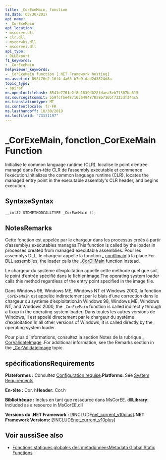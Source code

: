 ```yaml
---
title: _CorExeMain, fonction
ms.date: 03/30/2017
api_name:
- _CorExeMain
api_location:
- mscoree.dll
- clr.dll
- mscorwks.dll
- mscoreei.dll
api_type:
- DLLExport
f1_keywords:
- _CorExeMain
helpviewer_keywords:
- _CorExeMain function [.NET Framework hosting]
ms.assetid: 898f76e2-16f4-4a63-b7d9-dad2d3824d8a
topic_type:
- apiref
ms.openlocfilehash: 8541e7761e2f8e1839d028fdaea3eb71307ba615
ms.sourcegitcommit: 559fcfbe4871636494870a8b716bf7325df34ac5
ms.translationtype: MT
ms.contentlocale: fr-FR
ms.lasthandoff: 10/30/2019
ms.locfileid: "73131197"
---
```

# <a name="_corexemain-function"></a><span data-ttu-id="8d5e3-102">_CorExeMain, fonction</span><span class="sxs-lookup"><span data-stu-id="8d5e3-102">_CorExeMain Function</span></span>
<span data-ttu-id="8d5e3-103">Initialise le common language runtime (CLR), localise le point d’entrée managé dans l’en-tête CLR de l’assembly exécutable et commence l’exécution.</span><span class="sxs-lookup"><span data-stu-id="8d5e3-103">Initializes the common language runtime (CLR), locates the managed entry point in the executable assembly's CLR header, and begins execution.</span></span>  
  
## <a name="syntax"></a><span data-ttu-id="8d5e3-104">Syntaxe</span><span class="sxs-lookup"><span data-stu-id="8d5e3-104">Syntax</span></span>  
  
```cpp  
__int32 STDMETHODCALLTYPE _CorExeMain ();  
```  
  
## <a name="remarks"></a><span data-ttu-id="8d5e3-105">Notes</span><span class="sxs-lookup"><span data-stu-id="8d5e3-105">Remarks</span></span>  
 <span data-ttu-id="8d5e3-106">Cette fonction est appelée par le chargeur dans les processus créés à partir d’assemblys exécutables managés.</span><span class="sxs-lookup"><span data-stu-id="8d5e3-106">This function is called by the loader in processes created from managed executable assemblies.</span></span> <span data-ttu-id="8d5e3-107">Pour les assemblys DLL, le chargeur appelle la fonction _ [cordllmain](../../../../docs/framework/unmanaged-api/hosting/cordllmain-function.md) à la place.</span><span class="sxs-lookup"><span data-stu-id="8d5e3-107">For DLL assemblies, the loader calls the [_CorDllMain](../../../../docs/framework/unmanaged-api/hosting/cordllmain-function.md) function instead.</span></span>  
  
 <span data-ttu-id="8d5e3-108">Le chargeur du système d’exploitation appelle cette méthode quel que soit le point d’entrée spécifié dans le fichier image.</span><span class="sxs-lookup"><span data-stu-id="8d5e3-108">The operating system loader calls this method regardless of the entry point specified in the image file.</span></span>  
  
 <span data-ttu-id="8d5e3-109">Dans Windows 98, Windows ME, Windows NT et Windows 2000, la fonction `_CorExeMain` est appelée indirectement par le biais d’une correction dans le chargeur du système d’exploitation.</span><span class="sxs-lookup"><span data-stu-id="8d5e3-109">In Windows 98, Windows ME, Windows NT, and Windows 2000, the `_CorExeMain` function is called indirectly through a fixup in the operating system loader.</span></span> <span data-ttu-id="8d5e3-110">Dans toutes les autres versions de Windows, il est appelé directement par le chargeur du système d’exploitation.</span><span class="sxs-lookup"><span data-stu-id="8d5e3-110">In all other versions of Windows, it is called directly by the operating system loader.</span></span>  
  
 <span data-ttu-id="8d5e3-111">Pour plus d’informations, consultez la section Notes de la rubrique _ [CorValidateImage](../../../../docs/framework/unmanaged-api/hosting/corvalidateimage-function.md) .</span><span class="sxs-lookup"><span data-stu-id="8d5e3-111">For additional information, see the Remarks section in the [_CorValidateImage](../../../../docs/framework/unmanaged-api/hosting/corvalidateimage-function.md) topic.</span></span>  
  
## <a name="requirements"></a><span data-ttu-id="8d5e3-112">spécifications</span><span class="sxs-lookup"><span data-stu-id="8d5e3-112">Requirements</span></span>  
 <span data-ttu-id="8d5e3-113">**Plateformes :** Consultez [Configuration requise](../../../../docs/framework/get-started/system-requirements.md).</span><span class="sxs-lookup"><span data-stu-id="8d5e3-113">**Platforms:** See [System Requirements](../../../../docs/framework/get-started/system-requirements.md).</span></span>  
  
 <span data-ttu-id="8d5e3-114">**En-tête :** Cor. h</span><span class="sxs-lookup"><span data-stu-id="8d5e3-114">**Header:** Cor.h</span></span>  
  
 <span data-ttu-id="8d5e3-115">**Bibliothèque :** Inclus en tant que ressource dans MsCorEE. dll</span><span class="sxs-lookup"><span data-stu-id="8d5e3-115">**Library:** Included as a resource in MsCorEE.dll</span></span>  
  
 <span data-ttu-id="8d5e3-116">**Versions du .NET Framework :** [!INCLUDE[net_current_v10plus](../../../../includes/net-current-v10plus-md.md)]</span><span class="sxs-lookup"><span data-stu-id="8d5e3-116">**.NET Framework Versions:** [!INCLUDE[net_current_v10plus](../../../../includes/net-current-v10plus-md.md)]</span></span>  
  
## <a name="see-also"></a><span data-ttu-id="8d5e3-117">Voir aussi</span><span class="sxs-lookup"><span data-stu-id="8d5e3-117">See also</span></span>

- [<span data-ttu-id="8d5e3-118">Fonctions statiques globales des métadonnées</span><span class="sxs-lookup"><span data-stu-id="8d5e3-118">Metadata Global Static Functions</span></span>](../../../../docs/framework/unmanaged-api/metadata/metadata-global-static-functions.md)
